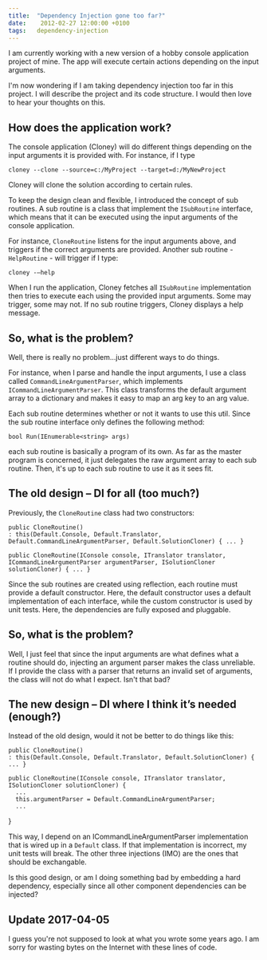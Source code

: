 ```yaml
---
title:  "Dependency Injection gone too far?"
date:    2012-02-27 12:00:00 +0100
tags: 	dependency-injection
---
```



I am currently working with a new version of a hobby console application project
of mine. The app will execute certain actions depending on the input arguments.

I'm now wondering if I am taking dependency injection too far in this project. I
will describe the project and its code structure. I would then love to hear your
thoughts on this.


## How does the application work?

The console application (Cloney) will do different things depending on the input
arguments it is provided with. For instance, if I type

	cloney --clone --source=c:/MyProject --target=d:/MyNewProject

Cloney will clone the solution according to certain rules.

To keep the design clean and flexible, I introduced the concept of sub routines.
A sub routine is a class that implement the `ISubRoutine` interface, which means
that it can be executed using the input arguments of the console application.

For instance, `CloneRoutine` listens for the input arguments above, and triggers
if the correct arguments are provided. Another sub routine - `HelpRoutine` - will
trigger if I type:

	cloney -–help

When I run the application, Cloney fetches all `ISubRoutine` implementation then
tries to execute each using the provided input arguments. Some may trigger, some
may not. If no sub routine triggers, Cloney displays a help message.


## So, what is the problem?

Well, there is really no problem…just different ways to do things.

For instance, when I parse and handle the input arguments, I use a class called
`CommandLineArgumentParser`, which implements `ICommandLineArgumentParser`. This
class transforms the default argument array to a dictionary and makes it easy to
map an arg key to an arg value.

Each sub routine determines whether or not it wants to use this util. Since the
sub routine interface only defines the following method:

	bool Run(IEnumerable<string> args)

each sub routine is basically a program of its own. As far as the master program
is concerned, it just delegates the raw argument array to each sub routine. Then,
it's up to each sub routine to use it as it sees fit.


## The old design – DI for all (too much?)

Previously, the `CloneRoutine` class had two constructors:

	public CloneRoutine()
	: this(Default.Console, Default.Translator, Default.CommandLineArgumentParser, Default.SolutionCloner) { ... } 

	public CloneRoutine(IConsole console, ITranslator translator, ICommandLineArgumentParser argumentParser, ISolutionCloner solutionCloner) { ... }

Since the sub routines are created using reflection, each routine must provide a
default constructor. Here, the default constructor uses a default implementation
of each interface, while the custom constructor is used by unit tests. Here, the
dependencies are fully exposed and pluggable.


## So, what is the problem?

Well, I just feel that since the input arguments are what defines what a routine
should do, injecting an argument parser makes the class unreliable. If I provide
the class with a parser that returns an invalid set of arguments, the class will
not do what I expect. Isn't that bad?


## The new design – DI where I think it’s needed (enough?)

Instead of the old design, would it not be better to do things like this:

	public CloneRoutine()
	: this(Default.Console, Default.Translator, Default.SolutionCloner) { ... }

	public CloneRoutine(IConsole console, ITranslator translator, ISolutionCloner solutionCloner) {
      ...
      this.argumentParser = Default.CommandLineArgumentParser;
      ...
   }

This way, I depend on an ICommandLineArgumentParser implementation that is wired
up in a `Default` class. If that implementation is incorrect, my unit tests will
break. The other three injections (IMO) are the ones that should be exchangable.

Is this good design, or am I doing something bad by embedding a hard dependency,
especially since all other component dependencies can be injected?


## Update 2017-04-05

I guess you're not supposed to look at what you wrote some years ago. I am sorry
for wasting bytes on the Internet with these lines of code.




